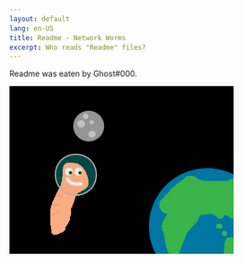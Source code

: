 ```yaml
---
layout: default
lang: en-US
title: Readme - Network Worms
excerpt: Who reads "Readme" files?
---
```


Readme was eaten by Ghost#000.

![Something](/files/images/open-graph.png)